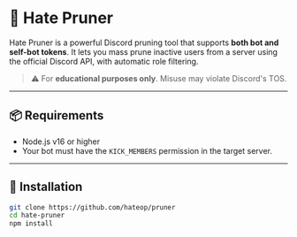 # 🧹 Hate Pruner

Hate Pruner is a powerful Discord pruning tool that supports **both bot and self-bot tokens**. It lets you mass prune inactive users from a server using the official Discord API, with automatic role filtering.

> ⚠️ For **educational purposes only**. Misuse may violate Discord's TOS.

---

## 📦 Requirements

- Node.js v16 or higher
- Your bot must have the `KICK_MEMBERS` permission in the target server.

---

## 🚀 Installation

```bash
git clone https://github.com/hateop/pruner
cd hate-pruner
npm install
